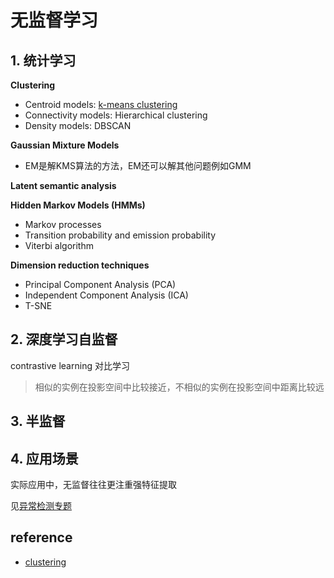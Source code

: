 # 无监督学习

## 1. 统计学习

**Clustering**

- Centroid models: [k-means clustering](./09_k_means.md)
- Connectivity models: Hierarchical clustering
- Density models: DBSCAN

**Gaussian Mixture Models**

- EM是解KMS算法的方法，EM还可以解其他问题例如GMM

**Latent semantic analysis**

**Hidden Markov Models (HMMs)**

- Markov processes
- Transition probability and emission probability
- Viterbi algorithm

**Dimension reduction techniques**

- Principal Component Analysis (PCA)
- Independent Component Analysis (ICA)
- T-SNE

## 2. 深度学习自监督

contrastive learning 对比学习

> 相似的实例在投影空间中比较接近，不相似的实例在投影空间中距离比较远

## 3. 半监督

## 4. 应用场景

实际应用中，无监督往往更注重强特征提取

见[异常检测专题](./16_anomaly.md)

## reference

- [clustering](https://developers.google.com/machine-learning/clustering/clustering-algorithms)
